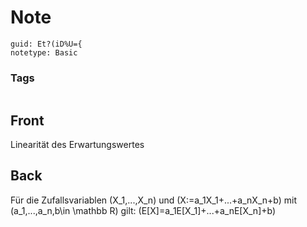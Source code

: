 # Note
```
guid: Et?(iD%U={
notetype: Basic
```

### Tags
```
```

## Front
Linearität des Erwartungswertes

## Back
Für die Zufallsvariablen \(X_1,...,X_n\) und \(X:=a_1X_1+...+a_nX_n+b\) mit \(a_1,...,a_n,b\in \mathbb R\) gilt: \(E[X]=a_1E[X_1]+...+a_nE[X_n]+b\)
